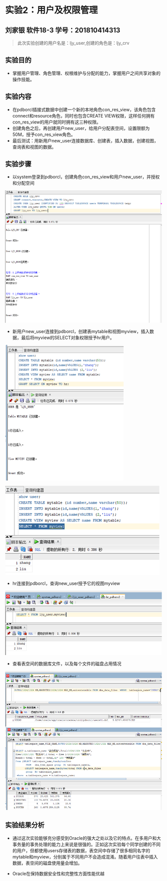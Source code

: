 # 实验2：用户及权限管理

## 刘家银 软件18-3 学号：201810414313

> 此次实验创建的用户名是：ljy_user,创建的角色是：ljy_crv

## 实验目的

- 掌握用户管理、角色管理、权根维护与分配的能力，掌握用户之间共享对象的操作技能。


## 实验内容

- 在pdborcl插接式数据中创建一个新的本地角色con_res_view，该角色包含connect和resource角色，同时也包含CREATE VIEW权限，这样任何拥有con_res_view的用户就同时拥有这三种权限。
- 创建角色之后，再创建用户new_user，给用户分配表空间，设置限额为50M，授予con_res_view角色。
- 最后测试：用新用户new_user连接数据库、创建表，插入数据，创建视图，查询表和视图的数据。



## 实验步骤

- 以system登录到pdborcl，创建角色con_res_view和用户new_user，并授权和分配空间

<img src="step1.png" alt="第一步" style="zoom:80%;" />

- 新用户new_user连接到pdborcl，创建表mytable和视图myview，插入数据，最后将myview的SELECT对象权限授予hr用户。

<img src="step_2.png" alt="创建表和视图" style="zoom:80%;" />

![select*from myview](step_2_1.png)

- hr连接到pdborcl，查询new_user授予它的视图myview

<img src="step3_hr.png" alt="hr查询myview" style="zoom:80%;" />

- 查看表空间的数据库文件，以及每个文件的磁盘占用情况

<img src="step3_1.png" alt="表空间数据库文件" style="zoom: 67%;" />

<img src="step3_2.png" alt="每个文件磁盘占用情况" style="zoom: 67%;" />

## 实验结果分析

- 通过这次实验能够充分感受到Oracle的强大之处以及它的特点。在多用户和大事务量的事务处理的能力上来说是很强的。正如这次实验每个同学创建的不同的用户，但都使用users存储表的数据，表空间中存储了很多相同名字的mytable和myview，分别属于不同用户不会造成混淆。随着用户往表中插入数据，表空间的磁盘使用量会增加。

- Oracle在保持数据安全性和完整性方面性能优越
